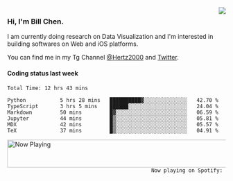 <img  align="right" src="https://github-readme-stats.vercel.app/api?username=BillChen2k&show_icons=false&count_private=true&hide_title=true">

### Hi, I'm Bill Chen.

I am currently doing research on Data Visualization and I'm interested in building softwares on Web and iOS platforms.

You can find me in my Tg Channel [@Hertz2000](https://t.me/Hertz2000) and [Twitter](https://twitter.com/billchen2k).

#### Coding status last week

<!--START_SECTION:waka-->

```text
Total Time: 12 hrs 43 mins

Python           5 hrs 28 mins   ██████████▓░░░░░░░░░░░░░░   42.70 %
TypeScript       3 hrs 5 mins    ██████░░░░░░░░░░░░░░░░░░░   24.04 %
Markdown         50 mins         █▓░░░░░░░░░░░░░░░░░░░░░░░   06.59 %
Jupyter          44 mins         █▒░░░░░░░░░░░░░░░░░░░░░░░   05.81 %
MDX              42 mins         █▒░░░░░░░░░░░░░░░░░░░░░░░   05.57 %
TeX              37 mins         █▒░░░░░░░░░░░░░░░░░░░░░░░   04.91 %
```

<!--END_SECTION:waka-->


<div>
<a href="https://spotify-now-playing.billchen2k.vercel.app/now-playing?open">
   <img align="right" src="https://spotify-now-playing.billchen2k.vercel.app/now-playing" width="540" height="64" alt="Now Playing">
</a>
</div>

<div>
<p align="right"><code>Now playing on Spotify: </code></p>
</div>

<!--
**BillChen2K/BillChen2K** is a ✨ _special_ ✨ repository because its `README.md` (this file) appears on your GitHub profile.

Here are some ideas to get you started:

- 🔭 I’m currently working on ...
- 🌱 I’m currently learning ...
- 👯 I’m looking to collaborate on ...
- 🤔 I’m looking for help with ...
- 💬 Ask me about ...
- 📫 How to reach me: ...
- 😄 Pronouns: ...
- ⚡ Fun fact: ...
-->
